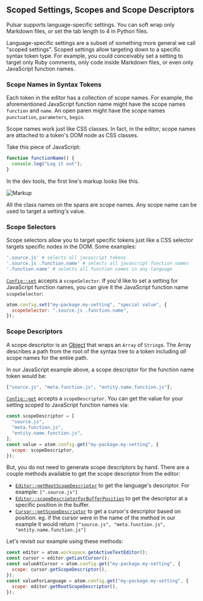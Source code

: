 ## Scoped Settings, Scopes and Scope Descriptors

Pulsar supports language-specific settings. You can soft wrap only Markdown
files, or set the tab length to 4 in Python files.

Language-specific settings are a subset of something more general we call
"scoped settings". Scoped settings allow targeting down to a specific syntax
token type. For example, you could conceivably set a setting to target only Ruby
comments, only code inside Markdown files, or even only JavaScript function
names.

### Scope Names in Syntax Tokens

Each token in the editor has a collection of scope names. For example, the
aforementioned JavaScript function name might have the scope names `function`
and `name`. An open paren might have the scope names `punctuation`,
`parameters`, `begin`.

Scope names work just like CSS classes. In fact, in the editor, scope names are
attached to a token's DOM node as CSS classes.

Take this piece of JavaScript:

```js
function functionName() {
  console.log("Log it out");
}
```

In the dev tools, the first line's markup looks like this.

![Markup](@images/atom/markup.png)

All the class names on the spans are scope names. Any scope name can be used to
target a setting's value.

### Scope Selectors

Scope selectors allow you to target specific tokens just like a CSS selector
targets specific nodes in the DOM. Some examples:

```coffee
'.source.js' # selects all javascript tokens
'.source.js .function.name' # selects all javascript function names
'.function.name' # selects all function names in any language
```

[`Config::set`](https://atom.io/docs/api/latest/Config#instance-set) accepts a <!--TODO: There is currently no Pulsar API doc so this is being left for the time being-->
`scopeSelector`. If you'd like to set a setting for JavaScript function names,
you can give it the JavaScript function name `scopeSelector`:

```js
atom.config.set("my-package.my-setting", "special value", {
  scopeSelector: ".source.js .function.name",
});
```

### Scope Descriptors

A scope descriptor is an [Object](https://atom.io/docs/api/latest/ScopeDescriptor) <!--TODO: There is currently no Pulsar API doc so this is being left for the time being-->
that wraps an `Array` of `String`s. The Array describes a path from the root of
the syntax tree to a token including _all_ scope names for the entire path.

In our JavaScript example above, a scope descriptor for the function name token
would be:

```js
["source.js", "meta.function.js", "entity.name.function.js"];
```

[`Config::get`](https://atom.io/docs/api/latest/Config#instance-get) accepts a <!--TODO: There is currently no Pulsar API doc so this is being left for the time being-->
`scopeDescriptor`. You can get the value for your setting scoped to JavaScript
function names via:

```js
const scopeDescriptor = [
  "source.js",
  "meta.function.js",
  "entity.name.function.js",
];
const value = atom.config.get("my-package.my-setting", {
  scope: scopeDescriptor,
});
```

But, you do not need to generate scope descriptors by hand. There are a couple
methods available to get the scope descriptor from the editor:

- [`Editor::getRootScopeDescriptor`](https://atom.io/docs/api/latest/TextEditor#instance-getRootScopeDescriptor) <!--TODO: There is currently no Pulsar API doc so this is being left for the time being-->
  to get the language's descriptor. For example: `[".source.js"]`
- [`Editor::scopeDescriptorForBufferPosition`](https://atom.io/docs/api/latest/TextEditor#instance-scopeDescriptorForBufferPosition) <!--TODO: There is currently no Pulsar API doc so this is being left for the time being-->
  to get the descriptor at a specific position in the buffer.
- [`Cursor::getScopeDescriptor`](https://atom.io/docs/api/latest/Cursor#instance-getScopeDescriptor) <!--TODO: There is currently no Pulsar API doc so this is being left for the time being-->
  to get a cursor's descriptor based on position. eg. if the cursor were in the
  name of the method in our example it would return `["source.js", "meta.function.js", "entity.name.function.js"]`

Let's revisit our example using these methods:

```js
const editor = atom.workspace.getActiveTextEditor();
const cursor = editor.getLastCursor();
const valueAtCursor = atom.config.get("my-package.my-setting", {
  scope: cursor.getScopeDescriptor(),
});
const valueForLanguage = atom.config.get("my-package.my-setting", {
  scope: editor.getRootScopeDescriptor(),
});
```
